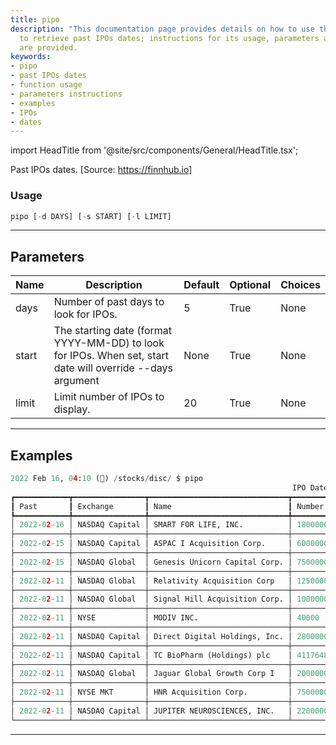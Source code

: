 ```yaml
---
title: pipo
description: "This documentation page provides details on how to use the 'pipo' function"
  to retrieve past IPOs dates; instructions for its usage, parameters and clear examples
  are provided.
keywords:
- pipo
- past IPOs dates
- function usage
- parameters instructions
- examples
- IPOs
- dates
---
```


import HeadTitle from '@site/src/components/General/HeadTitle.tsx';

<HeadTitle title="stocks/disc/pipo - Reference | OpenBB Terminal Docs" />

Past IPOs dates. [Source: https://finnhub.io]

### Usage

```python
pipo [-d DAYS] [-s START] [-l LIMIT]
```

---

## Parameters

| Name | Description | Default | Optional | Choices |
| ---- | ----------- | ------- | -------- | ------- |
| days | Number of past days to look for IPOs. | 5 | True | None |
| start | The starting date (format YYYY-MM-DD) to look for IPOs. When set, start date will override --days argument | None | True | None |
| limit | Limit number of IPOs to display. | 20 | True | None |


---

## Examples

```python
2022 Feb 16, 04:10 (🦋) /stocks/disc/ $ pipo
                                                               IPO Dates
┏━━━━━━━━━━━━┳━━━━━━━━━━━━━━━━┳━━━━━━━━━━━━━━━━━━━━━━━━━━━━━━━┳━━━━━━━━━━━━━━━━━━┳━━━━━━━━━━━━┳━━━━━━━━━━┳━━━━━━━━┳━━━━━━━━━━━━━━━━━━━━┓
┃ Past       ┃ Exchange       ┃ Name                          ┃ Number of Shares ┃ Price      ┃ Status   ┃ symbol ┃ Total Shares Value ┃
┡━━━━━━━━━━━━╇━━━━━━━━━━━━━━━━╇━━━━━━━━━━━━━━━━━━━━━━━━━━━━━━━╇━━━━━━━━━━━━━━━━━━╇━━━━━━━━━━━━╇━━━━━━━━━━╇━━━━━━━━╇━━━━━━━━━━━━━━━━━━━━┩
│ 2022-02-16 │ NASDAQ Capital │ SMART FOR LIFE, INC.          │ 1800000          │ 9.00-11.00 │ expected │ SMFL   │ 22770000           │
├────────────┼────────────────┼───────────────────────────────┼──────────────────┼────────────┼──────────┼────────┼────────────────────┤
│ 2022-02-15 │ NASDAQ Capital │ ASPAC I Acquisition Corp.     │ 6000000          │ 10.00      │ expected │ ASCAU  │ 69000000           │
├────────────┼────────────────┼───────────────────────────────┼──────────────────┼────────────┼──────────┼────────┼────────────────────┤
│ 2022-02-15 │ NASDAQ Global  │ Genesis Unicorn Capital Corp. │ 7500000          │ 10.00      │ expected │ GENQU  │ 75000000           │
├────────────┼────────────────┼───────────────────────────────┼──────────────────┼────────────┼──────────┼────────┼────────────────────┤
│ 2022-02-11 │ NASDAQ Global  │ Relativity Acquisition Corp   │ 12500000         │ 10.00      │ priced   │ RACYU  │ 125000000          │
├────────────┼────────────────┼───────────────────────────────┼──────────────────┼────────────┼──────────┼────────┼────────────────────┤
│ 2022-02-11 │ NASDAQ Global  │ Signal Hill Acquisition Corp. │ 10000000         │ 10.00      │ priced   │ SGHLU  │ 100000000          │
├────────────┼────────────────┼───────────────────────────────┼──────────────────┼────────────┼──────────┼────────┼────────────────────┤
│ 2022-02-11 │ NYSE           │ MODIV INC.                    │ 40000            │ 25.00      │ priced   │ MDV    │ 1000000            │
├────────────┼────────────────┼───────────────────────────────┼──────────────────┼────────────┼──────────┼────────┼────────────────────┤
│ 2022-02-11 │ NASDAQ Capital │ Direct Digital Holdings, Inc. │ 2800000          │ 5.50       │ priced   │ DRCT   │ 15400000           │
├────────────┼────────────────┼───────────────────────────────┼──────────────────┼────────────┼──────────┼────────┼────────────────────┤
│ 2022-02-11 │ NASDAQ Capital │ TC BioPharm (Holdings) plc    │ 4117648          │ 4.25       │ priced   │ TCBP   │ 17500004           │
├────────────┼────────────────┼───────────────────────────────┼──────────────────┼────────────┼──────────┼────────┼────────────────────┤
│ 2022-02-11 │ NASDAQ Global  │ Jaguar Global Growth Corp I   │ 20000000         │ 10.00      │ priced   │ JGGCU  │ 200000000          │
├────────────┼────────────────┼───────────────────────────────┼──────────────────┼────────────┼──────────┼────────┼────────────────────┤
│ 2022-02-11 │ NYSE MKT       │ HNR Acquisition Corp.         │ 7500000          │ 10.00      │ priced   │ HNRAU  │ 75000000           │
├────────────┼────────────────┼───────────────────────────────┼──────────────────┼────────────┼──────────┼────────┼────────────────────┤
│ 2022-02-11 │ NASDAQ Capital │ JUPITER NEUROSCIENCES, INC.   │ 2200000          │ 6.00-8.00  │ expected │ JUNS   │ 20240000           │
└────────────┴────────────────┴───────────────────────────────┴──────────────────┴────────────┴──────────┴────────┴────────────────────┘
```
---
